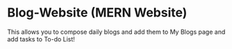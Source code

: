 # Blog-Website (MERN Website)
This allows you to compose daily blogs and add them to My Blogs page and add tasks to To-do List!
